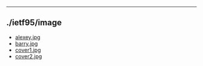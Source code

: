 

---

## ./ietf95/image

- [alexey.jpg](alexey.jpg)
- [barry.jpg](barry.jpg)
- [cover1.jpg](cover1.jpg)
- [cover2.jpg](cover2.jpg)